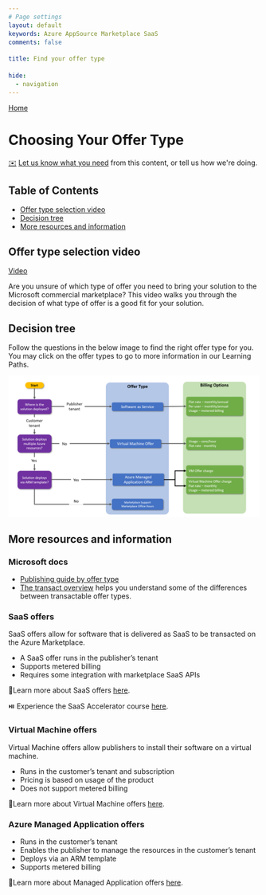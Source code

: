 ```yaml
---
# Page settings
layout: default
keywords: Azure AppSource Marketplace SaaS
comments: false

title: Find your offer type

hide:
  - navigation
---
```


[Home](../index.md)

# Choosing Your Offer Type

[✉️](https://forms.office.com/r/0gCrzhSMkw) [Let us know what you need](https://forms.office.com/r/0gCrzhSMkw) from this content, or tell us how we're doing.

## Table of Contents

<!-- no toc -->
- [Offer type selection video](#offer-type-selection-video)
- [Decision tree](#decision-tree)
- [More resources and information](#more-resources-and-information)

 
## Offer type selection video

<a target="_blank" href="https://go.microsoft.com/fwlink/?linkid=2207811">Video</a>

Are you unsure of which type of offer you need to bring your solution to the Microsoft commercial marketplace? This video walks you through the decision of what type of offer is a good fit for your solution.

## Decision tree

Follow the questions in the below image to find the right offer type for you. You may click on the offer types to go to more information in our Learning Paths.

![Find your offer type](./assets/select-offer-type.png)

## More resources and information

### Microsoft docs

- <a target="_blank" href="https://docs.microsoft.com/azure/marketplace/publisher-guide-by-offer-type">Publishing guide by offer type</a>
- <a target="_blank" href="https://docs.microsoft.com/en-us/azure/marketplace/marketplace-commercial-transaction-capabilities-and-considerations#transact-overview">The transact overview</a> helps you understand some of the differences between transactable offer types.

### SaaS offers
SaaS offers allow for software that is delivered as SaaS to be transacted on the Azure Marketplace.

- A SaaS offer runs in the publisher’s tenant
- Supports metered billing
- Requires some integration with marketplace SaaS APIs

🚦Learn more about SaaS offers [here](../learning-paths/saas-offers.md).

⏯️ Experience the SaaS Accelerator course [here](../saas-accelerator/index.md).

### Virtual Machine offers

Virtual Machine offers allow publishers to install their software on a virtual machine.

- Runs in the customer’s tenant and subscription
- Pricing is based on usage of the product
- Does not support metered billing

🚦Learn more about Virtual Machine offers [here](../learning-paths/virtual-machine-offers.md).

### Azure Managed Application offers

- Runs in the customer’s tenant
- Enables the publisher to manage the resources in the customer’s tenant
- Deploys via an ARM template
- Supports metered billing

🚦Learn more about Managed Application offers [here](../learning-paths/ama-offers.md).



